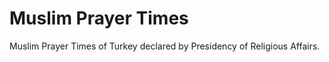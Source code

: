 Muslim Prayer Times
=========================

Muslim Prayer Times of Turkey declared by Presidency of Religious Affairs.
